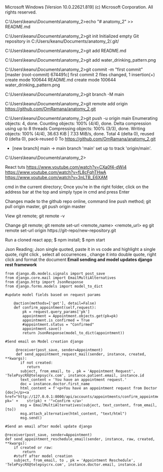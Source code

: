 Microsoft Windows [Version 10.0.22621.819]
(c) Microsoft Corporation. All rights reserved.

C:\Users\keanu\Documents\anatomy_2>echo "# anatomy_2" >> README.md

C:\Users\keanu\Documents\anatomy_2>git init
Initialized empty Git repository in C:/Users/keanu/Documents/anatomy_2/.git/

C:\Users\keanu\Documents\anatomy_2>git add README.md

C:\Users\keanu\Documents\anatomy_2>git add water_drinking_pattern.png

C:\Users\keanu\Documents\anatomy_2>git commit -m "first commit"
[master (root-commit) 674491c] first commit
 2 files changed, 1 insertion(+)
 create mode 100644 README.md
 create mode 100644 water_drinking_pattern.png

C:\Users\keanu\Documents\anatomy_2>git branch -M main

C:\Users\keanu\Documents\anatomy_2>git remote add origin https://github.com/OmRamana/anatomy_2.git

C:\Users\keanu\Documents\anatomy_2>git push -u origin main
Enumerating objects: 4, done.
Counting objects: 100% (4/4), done.
Delta compression using up to 8 threads
Compressing objects: 100% (3/3), done.
Writing objects: 100% (4/4), 36.63 KiB | 7.33 MiB/s, done.
Total 4 (delta 0), reused 0 (delta 0), pack-reused 0
To https://github.com/OmRamana/anatomy_2.git
 * [new branch]      main -> main
branch 'main' set up to track 'origin/main'.

C:\Users\keanu\Documents\anatomy_2>





React tuts
https://www.youtube.com/watch?v=CXa0f4-dWi4
https://www.youtube.com/watch?v=fL8cFqhTHwA
https://www.youtube.com/watch?v=3nLTB_E6XAM


cmd in the current directory;
Once you’re in the right folder, click on the address bar at the top and simply type in cmd and press Enter

Changes made to the github repo online, command line push method;
git pull origin master,
git push origin master

View git remote; git remote -v

Change git remote; git remote set-url <remote_name> <remote_url> eg git remote set-url origin https://git-repo/new-repository.git

Run a cloned react app; $ npm install; $ npm start

Json Reading; Json single quoted, paste it in vs code and highlight a single quote, right click , select all occurrences , change it into double quote, right click and format the document
**Email sending and model updates django rest framework**

```from django.dispatch import receiver
from django.db.models.signals import post_save
from django.core.mail import EmailMultiAlternatives
from django.http import JsonResponse
from django.forms.models import model_to_dict

#update model fields based on request params

    @action(methods=['get'], detail=False)
    def confirm_appointment(self,request):
        pk = request.query_params['pk']
        appointment = Appointment.objects.get(pk=pk)
        appointment.is_confirmed = True
        #appointment.status = "Confirmed"
        appointment.save()
        return JsonResponse(model_to_dict(appointment))

#Send email on Model creation django
     
     @receiver(post_save, sender=Appointment)
     def send_appointment_request_mail(sender, instance, created, **kwargs):
       if not created:
          return
       subject, from_email, to , pk = 'Appointment Request', 'TelePsycRX@telepsycrx.com', instance.patient.email, instance.id
       text_content = 'You have an appointment request.'  
       doc = instance.doctor.first_name
       html_content = f'<p>You have an appointment request from Doctor {doc}</p><a href="http://127.0.0.1:8000/api/accounts/appointments/confirm_appointment/?pk=' +    str(pk) + '">Confirm </a>'
       msg = EmailMultiAlternatives(subject, text_content, from_email, [to])
       msg.attach_alternative(html_content, "text/html")
       msg.send()

#Send an email after model update django

@receiver(post_save, sender=Appointment)
def send_appointment_reschedule_email(sender, instance, raw, created, **kwargs):
    if created or raw:
        return
    #stuff after model creation    
    subject, from_email, to , pk = 'Appointment Reschedule', 'TelePsycRX@telepsycrx.com', instance.doctor.email, instance.id

